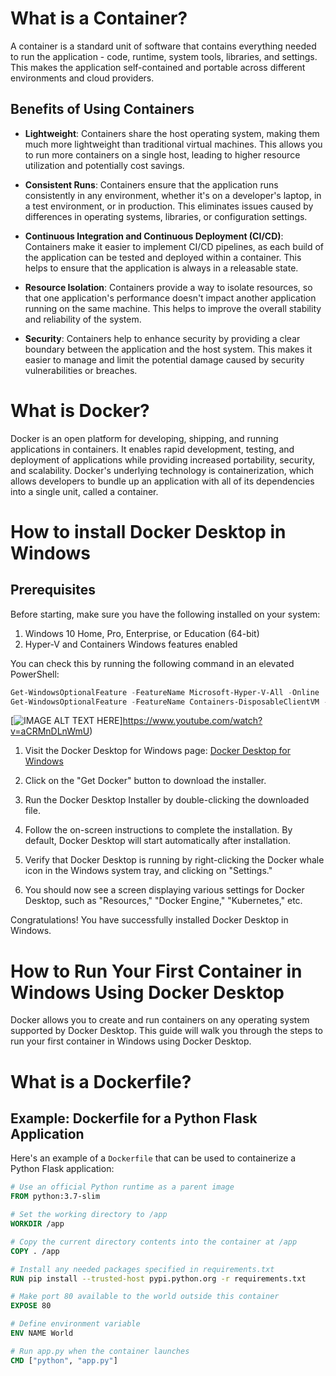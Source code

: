 # What is a Container?

A container is a standard unit of software that contains everything needed to run the application - code, runtime, system tools, libraries, and settings. This makes the application self-contained and portable across different environments and cloud providers.

## Benefits of Using Containers

- **Lightweight**: Containers share the host operating system, making them much more lightweight than traditional virtual machines. This allows you to run more containers on a single host, leading to higher resource utilization and potentially cost savings.

- **Consistent Runs**: Containers ensure that the application runs consistently in any environment, whether it's on a developer's laptop, in a test environment, or in production. This eliminates issues caused by differences in operating systems, libraries, or configuration settings.

- **Continuous Integration and Continuous Deployment (CI/CD)**: Containers make it easier to implement CI/CD pipelines, as each build of the application can be tested and deployed within a container. This helps to ensure that the application is always in a releasable state.

- **Resource Isolation**: Containers provide a way to isolate resources, so that one application's performance doesn't impact another application running on the same machine. This helps to improve the overall stability and reliability of the system.

- **Security**: Containers help to enhance security by providing a clear boundary between the application and the host system. This makes it easier to manage and limit the potential damage caused by security vulnerabilities or breaches.

# What is Docker?

Docker is an open platform for developing, shipping, and running applications in containers. It enables rapid development, testing, and deployment of applications while providing increased portability, security, and scalability. Docker's underlying technology is containerization, which allows developers to bundle up an application with all of its dependencies into a single unit, called a container.

# How to install Docker Desktop in Windows

## Prerequisites

Before starting, make sure you have the following installed on your system:

1. Windows 10 Home, Pro, Enterprise, or Education (64-bit)
2. Hyper-V and Containers Windows features enabled

You can check this by running the following command in an elevated PowerShell:

```powershell
Get-WindowsOptionalFeature -FeatureName Microsoft-Hyper-V-All -Online
Get-WindowsOptionalFeature -FeatureName Containers-DisposableClientVM -Online
```
[![IMAGE ALT TEXT HERE](https://img.youtube.com/vi/aCRMnDLnWmU/0.jpg)]https://www.youtube.com/watch?v=aCRMnDLnWmU)

1. Visit the Docker Desktop for Windows page: [Docker Desktop for Windows](https://www.docker.com/products/docker-desktop)

2. Click on the "Get Docker" button to download the installer.

3. Run the Docker Desktop Installer by double-clicking the downloaded file.

4. Follow the on-screen instructions to complete the installation. By default, Docker Desktop will start automatically after installation.

5. Verify that Docker Desktop is running by right-clicking the Docker whale icon in the Windows system tray, and clicking on "Settings."

6. You should now see a screen displaying various settings for Docker Desktop, such as "Resources," "Docker Engine," "Kubernetes," etc.

Congratulations! You have successfully installed Docker Desktop in Windows.

# How to Run Your First Container in Windows Using Docker Desktop

Docker allows you to create and run containers on any operating system supported by Docker Desktop. This guide will walk you through the steps to run your first container in Windows using Docker Desktop.




# What is a Dockerfile?

## Example: Dockerfile for a Python Flask Application

Here's an example of a `Dockerfile` that can be used to containerize a Python Flask application:

```Dockerfile
# Use an official Python runtime as a parent image
FROM python:3.7-slim

# Set the working directory to /app
WORKDIR /app

# Copy the current directory contents into the container at /app
COPY . /app

# Install any needed packages specified in requirements.txt
RUN pip install --trusted-host pypi.python.org -r requirements.txt

# Make port 80 available to the world outside this container
EXPOSE 80

# Define environment variable
ENV NAME World

# Run app.py when the container launches
CMD ["python", "app.py"]
